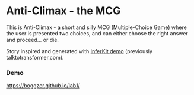# Anti-Climax - the MCG
This is Anti-Climax - a short and silly MCG (Multiple-Choice Game) where the user is presented two choices, and can either choose the right answer and proceed... or die.

Story inspired and generated with [InferKit demo](https://app.inferkit.com/demo) (previously talktotransformer.com).

### Demo
https://boggzer.github.io/lab1/
